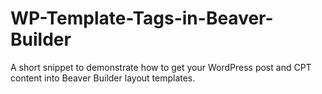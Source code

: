 # WP-Template-Tags-in-Beaver-Builder
A short snippet to demonstrate how to get your WordPress post and CPT content into Beaver Builder layout templates.
